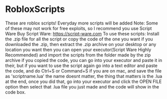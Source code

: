 # RobloxScripts
These are roblox scripts! Everyday more scripts will be added
Note: Some of these may not work for free exploits, so I recommend you use Script Ware
Buy Script Ware: https://script-ware.com
To use these scripts: Install the .zip file for all the script or copy the code of the one you want
if you downloaded the .zip, then extract the .zip archive on your desktop or any location you want
then you can open your executor(Script Ware Highly Recommended) and import the scripts from the folder made by the zip archive
if you copied the code, you can go into your executor and paste it in their, but if you want to use the script again
go into a text editor and paste the code, and do Ctrl+S or Command+S if you are on mac, and save the file as 'scriptname.lua'
the name doesnt matter, the thing that matters is the .lua at the end, once you did that, go into your executor and click the OPEN FILE
option then select that .lua file you just made and the code will show in the code box.
